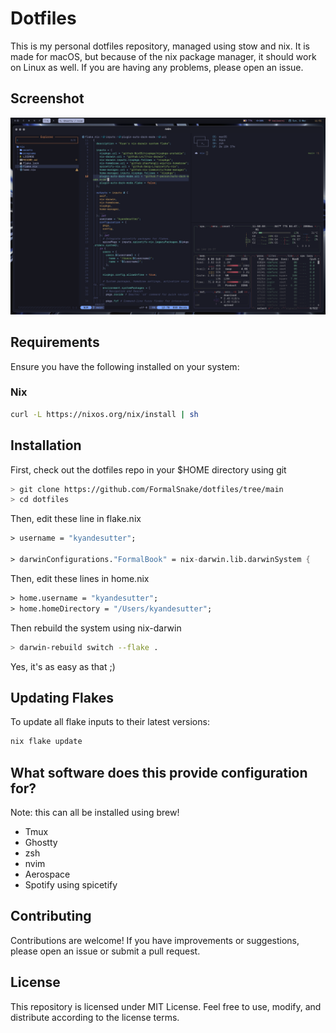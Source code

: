 # Dotfiles
This is my personal dotfiles repository, managed using stow and nix.
It is made for macOS, but because of the nix package manager, it should work on Linux as well.
If you are having any problems, please open an issue.

## Screenshot
![image](https://raw.githubusercontent.com/FormalSnake/dotfiles/main/assets/screenshot.png)

## Requirements
Ensure you have the following installed on your system:

### Nix
```sh
curl -L https://nixos.org/nix/install | sh
```

## Installation
First, check out the dotfiles repo in your $HOME directory using git
```sh
> git clone https://github.com/FormalSnake/dotfiles/tree/main
> cd dotfiles
```
Then, edit these line in flake.nix
```nix
> username = "kyandesutter";

> darwinConfigurations."FormalBook" = nix-darwin.lib.darwinSystem { 
```
Then, edit these lines in home.nix
```nix
> home.username = "kyandesutter";
> home.homeDirectory = "/Users/kyandesutter";
```
Then rebuild the system using nix-darwin
```sh
> darwin-rebuild switch --flake .
```
Yes, it's as easy as that ;)

## Updating Flakes

To update all flake inputs to their latest versions:

```sh
nix flake update
```

## What software does this provide configuration for?
Note: this can all be installed using brew!
* Tmux 
* Ghostty
* zsh 
* nvim
* Aerospace 
* Spotify using spicetify

## Contributing

Contributions are welcome! If you have improvements or suggestions, please open an issue or submit a pull request.

## License

This repository is licensed under MIT License. Feel free to use, modify, and distribute according to the license terms.
